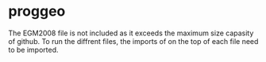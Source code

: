 # proggeo

The EGM2008 file is not included as it exceeds the maximum size capasity of github.
To run the diffrent files, the imports of on the top of each file need to be imported.
